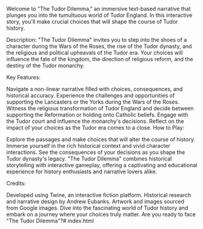 Welcome to "The Tudor Dilemma," an immersive text-based narrative that plunges you into the tumultuous world of Tudor England. In this interactive story, you'll make crucial choices that will shape the course of Tudor history.

Description:
"The Tudor Dilemma" invites you to step into the shoes of a character during the Wars of the Roses, the rise of the Tudor dynasty, and the religious and political upheavals of the Tudor era. Your choices will influence the fate of the kingdom, the direction of religious reform, and the destiny of the Tudor monarchy.

Key Features:

Navigate a non-linear narrative filled with choices, consequences, and historical accuracy.
Experience the challenges and opportunities of supporting the Lancasters or the Yorks during the Wars of the Roses.
Witness the religious transformation of Tudor England and decide between supporting the Reformation or holding onto Catholic beliefs.
Engage with the Tudor court and influence the monarchy's decisions.
Reflect on the impact of your choices as the Tudor era comes to a close.
How to Play:

Explore the passages and make choices that will alter the course of history.
Immerse yourself in the rich historical context and vivid character interactions.
See the consequences of your decisions as you shape the Tudor dynasty's legacy.
"The Tudor Dilemma" combines historical storytelling with interactive gameplay, offering a captivating and educational experience for history enthusiasts and narrative lovers alike.

Credits:

Developed using Twine, an interactive fiction platform.
Historical research and narrative design by Andrew Eubanks.
Artwork and images sourced from Google images.
Dive into the fascinating world of Tudor history and embark on a journey where your choices truly matter. Are you ready to face "The Tudor Dilemma"?# index.html
